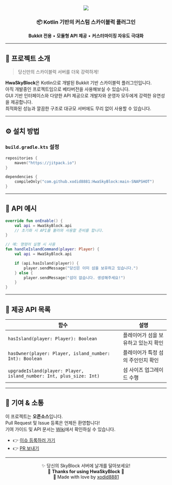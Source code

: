 <div align="center">

<img src="https://capsule-render.vercel.app/api?type=waving&color=gradient&height=180&section=header&text=HwaSkyBlock&fontSize=40&fontAlignY=40"/>

<h3>📦 Kotlin 기반의 커스텀 스카이블럭 플러그인</h3>
<p><b>Bukkit 전용</b> • <b>모듈형 API 제공</b> • <b>커스터마이징 자유도 극대화</b></p>

</div>

---

## 🌟 프로젝트 소개

> 당신만의 스카이블럭 서버를 더욱 강력하게!

**HwaSkyBlock**은 Kotlin으로 개발된 Bukkit 기반 스카이블럭 플러그인입니다.  
아직 개발중인 프로젝트임으로 베타버전을 사용해보실 수 있습니다.  
GUI 기반 인터페이스와 다양한 API 제공으로 개발자와 운영자 모두에게 강력한 유연성을 제공합니다.  
최적화된 성능과 깔끔한 구조로 대규모 서버에도 무리 없이 사용할 수 있습니다.

---

## ⚙️ 설치 방법

### `build.gradle.kts` 설정

```kotlin
repositories {
    maven("https://jitpack.io")
}

dependencies {
    compileOnly("com.github.xodid8881:HwaSkyBlock:main-SNAPSHOT")
}
```

---

## 🧩 API 예시

```kotlin
override fun onEnable() {
    val api = HwaSkyBlock.api
    // 초기화 시 API를 불러와 사용할 준비를 합니다.
}

// 예: 명령어 실행 시 사용
fun handleIslandCommand(player: Player) {
    val api = HwaSkyBlock.api

    if (api.hasIsland(player)) {
        player.sendMessage("당신은 이미 섬을 보유하고 있습니다.")
    } else {
        player.sendMessage("섬이 없습니다. 생성해주세요!")
    }
}

```

---

## 📘 제공 API 목록

| 함수 | 설명 |
|------|------|
| `hasIsland(player: Player): Boolean` | 플레이어가 섬을 보유하고 있는지 확인 |
| `hasOwner(player: Player, island_number: Int): Boolean` | 플레이어가 특정 섬의 주인인지 확인 |
| `upgradeIsland(player: Player, island_number: Int, plus_size: Int)` | 섬 사이즈 업그레이드 수행 |

---

## 🤝 기여 & 소통

이 프로젝트는 **오픈소스**입니다.  
Pull Request 및 Issue 등록은 언제든 환영합니다!  
기여 가이드 및 API 문서는 [Wiki]([[https://github.com/xodid8881/HwaSkyBlock/wiki](https://eight-emmental-b5a.notion.site/HwaSkyBlock-237397b18e59800ba89ffa43a3748c1b)](https://eight-emmental-b5a.notion.site/HwaSkyBlock-237397b18e59800ba89ffa43a3748c1b))에서 확인하실 수 있습니다.

- 👉 [이슈 등록하러 가기](https://github.com/xodid8881/HwaSkyBlock/issues)
- 👉 [PR 보내기](https://github.com/xodid8881/HwaSkyBlock/pulls)

---

<div align="center">

✨ 당신의 SkyBlock 서버에 날개를 달아보세요!  
🧊 <b>Thanks for using HwaSkyBlock</b> 🧊  
🌙 Made with love by <a href="https://github.com/xodid8881">xodid8881</a>

</div>
